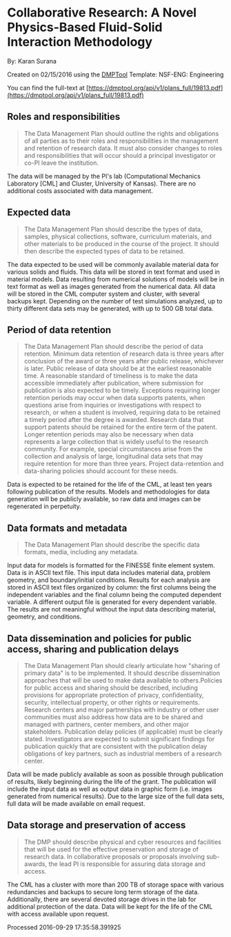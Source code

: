 # Collaborative Research: A Novel Physics-Based Fluid-Solid Interaction Methodology

By: Karan Surana

Created on 02/15/2016 using the [DMPTool](https://dmp.cdlib.org/) Template: NSF-ENG: Engineering

You can find the full-text at [https://dmptool.org/api/v1/plans_full/19813.pdf](https://dmptool.org/api/v1/plans_full/19813.pdf) 

## Roles and responsibilities

> The Data Management Plan should outline the rights and obligations of all parties as to their roles and responsibilities in the management and retention of research data. It must also consider changes to roles and responsibilities that will occur should a principal investigator or co-PI leave the institution.

The data will be managed by the PI's lab (Computational Mechanics Laboratory [CML] and Cluster, University of Kansas). There are no additional costs associated with data management.

## Expected data

> The Data Management Plan should describe the types of data, samples, physical collections, software, curriculum materials, and other materials to be produced in the course of the project. It should then describe the expected types of data to be retained. 

The data expected to be used will be commonly available material data for various solids and fluids. This data will be stored in text format and used in material models. Data resulting from numerical solutions of models will be in text format as well as images generated from the numerical data. All data will be stored in the CML computer system and cluster, with several backups kept. Depending on the number of test simulations analyzed, up to thirty different data sets may be generated, with up to 500 GB total data.

## Period of data retention

> The Data Management Plan should describe the period of data retention. Minimum data retention of research data is three years after conclusion of the award or three years after public release, whichever is later. Public release of data should be at the earliest reasonable time. A reasonable standard of timeliness is to make the data accessible immediately after publication, where submission for publication is also expected to be timely. Exceptions requiring longer retention periods may occur when data supports patents, when questions arise from inquiries or investigations with respect to research, or when a student is involved, requiring data to be retained a timely period after the degree is awarded. Research data that support patents should be retained for the entire term of the patent. Longer retention periods may also be necessary when data represents a large collection that is widely useful to the research community. For example, special circumstances arise from the collection and analysis of large, longitudinal data sets that may require retention for more than three years. Project data-retention and data-sharing policies should account for these needs. 

Data is expected to be retained for the life of the CML, at least ten years following publication of the results. Models and methodologies for data generation will be publicly available, so raw data and images can be regenerated in perpetuity.

## Data formats and metadata

> The Data Management Plan should describe the specific data formats, media, including any metadata.

Input data for models is formatted for the FINESSE finite element system. Data is in ASCII text file. This input data includes material data, problem geometry, and boundary/initial conditions. Results for each analysis are stored in ASCII text files organized by column: the first columns being the independent variables and the final column being the computed dependent variable. A different output file is generated for every dependent variable. The results are not meaningful without the input data describing material, geometry, and conditions.

## Data dissemination and policies for public access, sharing and publication delays

> The Data Management Plan should clearly articulate how "sharing of primary data" is to be implemented. It should describe dissemination approaches that will be used to make data available to others.Policies for public access and sharing should be described, including provisions for appropriate protection of privacy, confidentiality, security, intellectual property, or other rights or requirements. Research centers and major partnerships with industry or other user communities must also address how data are to be shared and managed with partners, center members, and other major stakeholders. Publication delay policies (if applicable) must be clearly stated. Investigators are expected to submit significant findings for publication quickly that are consistent with the publication delay obligations of key partners, such as industrial members of a research center. 

Data will be made publicly available as soon as possible through publication of results, likely beginning during the life of the grant. The publication will include the input data as well as output data in graphic form (i.e. images generated from numerical results). Due to the large size of the full data sets, full data will be made available on email request.

## Data storage and preservation of access

> The DMP should describe physical and cyber resources and facilities that will be used for the effective preservation and storage of research data. In collaborative proposals or proposals involving sub-awards, the lead PI is responsible for assuring data storage and access.

The CML has a cluster with more than 200 TB of storage space with various redundancies and backups to secure long term storage of the data. Additionally, there are several devoted storage drives in the lab for additional protection of the data. Data will be kept for the life of the CML with access available upon request.

Processed 2016-09-29 17:35:58.391925
